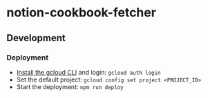 # notion-cookbook-fetcher

## Development

### Deployment

* [Install the gcloud CLI](https://cloud.google.com/sdk/docs/install) and login: `gcloud auth login`
* Set the default project: `gcloud config set project <PROJECT_ID>`
* Start the deployment: `npm run deploy`
